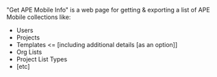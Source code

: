 "Get APE Mobile Info" is a web page for getting & exporting a list of APE Mobile collections like:
* Users
* Projects
* Templates <= [including additional details [as an option]]
* Org Lists
* Project List Types
* [etc]
